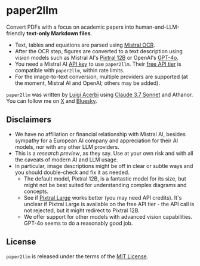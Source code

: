 # paper2llm

Convert PDFs with a focus on academic papers into human-and-LLM-friendly **text-only Markdown files**.

- Text, tables and equations are parsed using [Mistral OCR](https://mistral.ai/en/news/mistral-ocr).
- After the OCR step, figures are converted to a text description using vision models such as Mistral AI's [Pixtral 12B](https://mistral.ai/en/news/pixtral-12b) or OpenAI's [GPT-4o](https://openai.com/index/hello-gpt-4o/).
- You need a Mistral AI [API key](https://console.mistral.ai/api-keys) to use `paper2llm`. Their [free API tier](https://docs.mistral.ai/deployment/laplateforme/tier/) is compatible with `paper2llm`, within rate limits.
- For the image-to-text conversion, multiple providers are supported (at the moment, Mistral AI and OpenAI; others may be added).

`paper2llm` was written by [Luigi Acerbi](https://lacerbi.github.io/) using [Claude 3.7 Sonnet](https://www.anthropic.com/news/claude-3-7-sonnet) and Athanor. 
You can follow me on [X](https://x.com/AcerbiLuigi) and [Bluesky](https://bsky.app/profile/lacerbi.bsky.social).

## Disclaimers

- We have no affiliation or financial relationship with Mistral AI, besides sympathy for a European AI company and appreciation for their AI models, nor with any other LLM providers.
- This is a *research preview*, as they say. Use at your own risk and with all the caveats of modern AI and LLM usage.
- In particular, image descriptions might be off in clear or subtle ways and you should double-check and fix it as needed.
  - The default model, Pixtral 12B, is a fantastic model for its size, but might not be best suited for understanding complex diagrams and concepts.
  - See if [Pixtral Large](https://mistral.ai/en/news/pixtral-large) works better (you may need API credits). It's unclear if Pixtral Large is available on the free API tier - the API call is not rejected, but it might redirect to Pixtral 12B.
  - We offer support for other models with advanced vision capabilities. GPT-4o seems to do a reasonably good job.

## License

`paper2llm` is released under the terms of the [MIT License](LICENSE).
